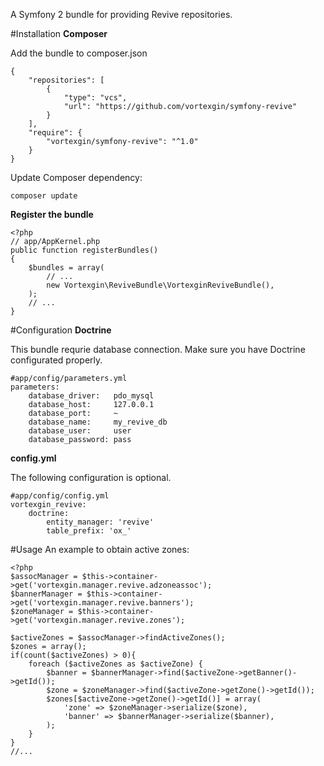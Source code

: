 A Symfony 2 bundle for providing Revive repositories.

#Installation
**Composer** 

Add the bundle to composer.json
```
{
    "repositories": [
        {
            "type": "vcs",
            "url": "https://github.com/vortexgin/symfony-revive"
        }
    ],
    "require": {
        "vortexgin/symfony-revive": "^1.0"
    }
}

``` 

Update Composer dependency:
```
composer update
```

**Register the bundle**

```
<?php
// app/AppKernel.php
public function registerBundles()
{
    $bundles = array(
        // ...
        new Vortexgin\ReviveBundle\VortexginReviveBundle(),
    );
    // ...
}
```

#Configuration
**Doctrine**

This bundle requrie database connection. Make sure you have Doctrine configurated properly.

```
#app/config/parameters.yml
parameters:
    database_driver:   pdo_mysql
    database_host:     127.0.0.1
    database_port:     ~
    database_name:     my_revive_db
    database_user:     user
    database_password: pass
```

**config.yml**

The following configuration is optional.
```
#app/config/config.yml
vortexgin_revive:
    doctrine:
        entity_manager: 'revive'
        table_prefix: 'ox_'
```


#Usage
An example to obtain active zones:
```
<?php
$assocManager = $this->container->get('vortexgin.manager.revive.adzoneassoc');
$bannerManager = $this->container->get('vortexgin.manager.revive.banners');
$zoneManager = $this->container->get('vortexgin.manager.revive.zones'); 

$activeZones = $assocManager->findActiveZones();
$zones = array();
if(count($activeZones) > 0){
    foreach ($activeZones as $activeZone) {
        $banner = $bannerManager->find($activeZone->getBanner()->getId());
        $zone = $zoneManager->find($activeZone->getZone()->getId());
        $zones[$activeZone->getZone()->getId()] = array(
            'zone' => $zoneManager->serialize($zone),
            'banner' => $bannerManager->serialize($banner),
        );
    }
}
//...
```